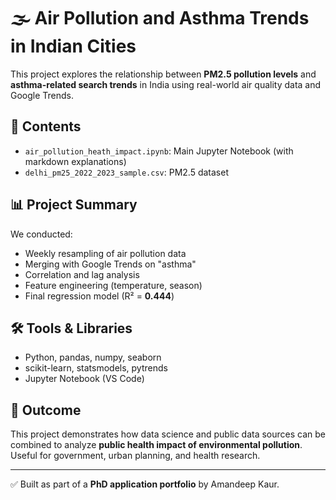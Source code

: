 # 🌫️ Air Pollution and Asthma Trends in Indian Cities

This project explores the relationship between **PM2.5 pollution levels** and **asthma-related search trends** in India using real-world air quality data and Google Trends.

## 📁 Contents
- `air_pollution_heath_impact.ipynb`: Main Jupyter Notebook (with markdown explanations)
- `delhi_pm25_2022_2023_sample.csv`: PM2.5 dataset


## 📊 Project Summary
We conducted:
- Weekly resampling of air pollution data
- Merging with Google Trends on "asthma"
- Correlation and lag analysis
- Feature engineering (temperature, season)
- Final regression model (R² = **0.444**)

## 🛠️ Tools & Libraries
- Python, pandas, numpy, seaborn
- scikit-learn, statsmodels, pytrends
- Jupyter Notebook (VS Code)

## 🎯 Outcome
This project demonstrates how data science and public data sources can be combined to analyze **public health impact of environmental pollution**. Useful for government, urban planning, and health research.

---
✅ Built as part of a **PhD application portfolio** by Amandeep Kaur.
